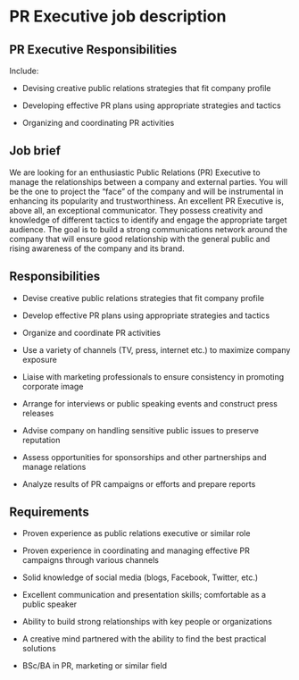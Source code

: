 # PR Executive job description


## PR Executive Responsibilities

Include:

* Devising creative public relations strategies that fit company profile

* Developing effective PR plans using appropriate strategies and tactics

* Organizing and coordinating PR activities



## Job brief

We are looking for an enthusiastic Public Relations (PR) Executive to manage the relationships between a company and external parties. You will be the one to project the “face” of the company and will be instrumental in enhancing its popularity and trustworthiness.
An excellent PR Executive is, above all, an exceptional communicator. They possess creativity and knowledge of different tactics to identify and engage the appropriate target audience.
The goal is to build a strong communications network around the company that will ensure good relationship with the general public and rising awareness of the company and its brand.


## Responsibilities

* Devise creative public relations strategies that fit company profile

* Develop effective PR plans using appropriate strategies and tactics

* Organize and coordinate PR activities

* Use a variety of channels (TV, press, internet etc.) to maximize company exposure

* Liaise with marketing professionals to ensure consistency in promoting corporate image

* Arrange for interviews or public speaking events and construct press releases

* Advise company on handling sensitive public issues to preserve reputation

* Assess opportunities for sponsorships and other partnerships and manage relations

* Analyze results of PR campaigns or efforts and prepare reports


## Requirements

* Proven experience as public relations executive or similar role

* Proven experience in coordinating and managing effective PR campaigns through various channels

* Solid knowledge of social media (blogs, Facebook, Twitter, etc.)

* Excellent communication and presentation skills; comfortable as a public speaker

* Ability to build strong relationships with key people or organizations

* A creative mind partnered with the ability to find the best practical solutions

* BSc/BA in PR, marketing or similar field
